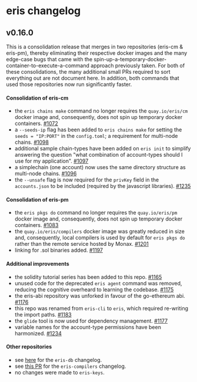 # eris changelog
## v0.16.0
This is a consolidation release that merges in two repositories (eris-cm & eris-pm), thereby eliminating their respective docker images and the many edge-case bugs that came with the spin-up-a-temporary-docker-container-to-execute-a-command approach previously taken. For both of these consolidations, the many additional small PRs required to sort everything out are not document here. In addition, both commands that used those repositories now run significantly faster.

#### Consolidation of eris-cm
- the `eris chains make` command no longer requires the `quay.io/eris/cm` docker image and, consequently, does not spin up temporary docker containers. [#1072](https://github.com/eris-ltd/eris/pull/1072) 
- a `--seeds-ip` flag has been added to `eris chains make` for setting the `seeds = "IP:PORT"` in the `config.toml`; a requirement for multi-node chains. [#1098](https://github.com/eris-ltd/eris/pull/1098)
- additional sample chain-types have been added on `eris init` to simplify answering the question "what combination of account-types should I use for my application". [#1097](https://github.com/eris-ltd/eris/pull/1097)
- a simplechain (one account) now uses the same directory structure as multi-node chains. [#1096](https://github.com/eris-ltd/eris/pull/1096)
- the `--unsafe` flag is now required for the `privKey` field in the `accounts.json` to be included (required by the javascript libraries). [#1235](https://github.com/eris-ltd/eris/pull/1235)

#### Consolidation of eris-pm
- the `eris pkgs do` command no longer requires the `quay.io/eris/pm` docker image and, consequently, does not spin up temporary docker containers. [#1083](https://github.com/eris-ltd/eris/pull/1083)
- the `quay.io/eris/compilers` docker image was greatly reduced in size and, consequently, local compilers is used by default for `eris pkgs do` rather than the remote service hosted by Monax. [#1201](https://github.com/eris-ltd/eris/pull/1201)
- linking for .sol binaries added. [#1197](https://github.com/eris-ltd/eris/pull/1197)

#### Additional improvements
- the solidity tutorial series has been added to this repo. [#1165](https://github.com/eris-ltd/eris/pull/1165)
- unused code for the deprecated `eris agent` command was removed, reducing the cognitive overheard to learning the codebase. [#1175](https://github.com/eris-ltd/eris/pull/1175)
- the eris-abi repository was unforked in favour of the go-ethereum abi. [#1176](https://github.com/eris-ltd/eris/pull/1176)
- this repo was renamed from `eris-cli` to `eris`, which required re-writing the import paths. [#1183](https://github.com/eris-ltd/eris/pull/1183)
- the `glide` tool is now used for dependency management. [#1177](https://github.com/eris-ltd/eris/pull/1177)
- variable names for the account-type permissions have been harmonized. [#1234](https://github.com/eris-ltd/eris/pull/1234)

#### Other repositories
- see [here](https://github.com/eris-ltd/eris-db/blob/v0.16.0/CHANGELOG.md) for the `eris-db` changelog.
- see [this PR](https://github.com/eris-ltd/eris-compilers/pull/121) for the `eris-compilers` changelog.
- no changes were made to `eris-keys`. 
